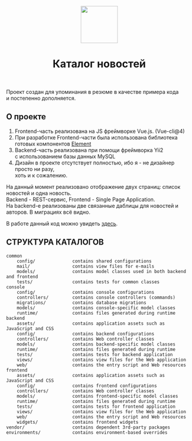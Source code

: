 <p align="center">
    <a href="https://github.com/yiisoft" target="_blank">
        <img src="https://avatars0.githubusercontent.com/u/993323" height="100px">
    </a>
    <h1 align="center">Каталог новостей</h1>
    <br>
</p>
<p>
Проект создан для упоминания в резюме в качестве примера кода<br/>
и постепенно дополняется.
</p>
<h2>О проекте</h2>
<ol>
<li>Frontend-часть реализована на JS фреймворке Vue.js. (Vue-cli@4)</li>
<li>При разработке Frontend-части была использована библиотека
готовых компонентов 
<a href="https://element.eleme.io/#/en-US/component/quickstart">Element</a> 
</li>
<li>Backend-часть реализована при помощи фреймворка Yii2<br>
с использованием базы данных MySQL</li>
<li>Дизайн в проекте отсутствует полностью, ибо я - не дизайнер просто ни разу,<br/>
хоть и к сожалению.</li>
</ol>

<p>
На данный момент реализовано отображение двух страниц: список новостей
и одна новость.<br/>
Backend - REST-сервис, Frontend - Single Page Application.<br/>
На backend-е реализованы две связанные даблицы для новостей и авторов.
В миграциях всё видно.
</p>
<p>В работе данный код можно увидеть <a href="http://yiidevel.r3p.ru">здесь</a>.</p>


СТРУКТУРА КАТАЛОГОВ
-------------------

```
common
    config/              contains shared configurations
    mail/                contains view files for e-mails
    models/              contains model classes used in both backend and frontend
    tests/               contains tests for common classes    
console
    config/              contains console configurations
    controllers/         contains console controllers (commands)
    migrations/          contains database migrations
    models/              contains console-specific model classes
    runtime/             contains files generated during runtime
backend
    assets/              contains application assets such as JavaScript and CSS
    config/              contains backend configurations
    controllers/         contains Web controller classes
    models/              contains backend-specific model classes
    runtime/             contains files generated during runtime
    tests/               contains tests for backend application    
    views/               contains view files for the Web application
    web/                 contains the entry script and Web resources
frontend
    assets/              contains application assets such as JavaScript and CSS
    config/              contains frontend configurations
    controllers/         contains Web controller classes
    models/              contains frontend-specific model classes
    runtime/             contains files generated during runtime
    tests/               contains tests for frontend application
    views/               contains view files for the Web application
    web/                 contains the entry script and Web resources
    widgets/             contains frontend widgets
vendor/                  contains dependent 3rd-party packages
environments/            contains environment-based overrides
```
